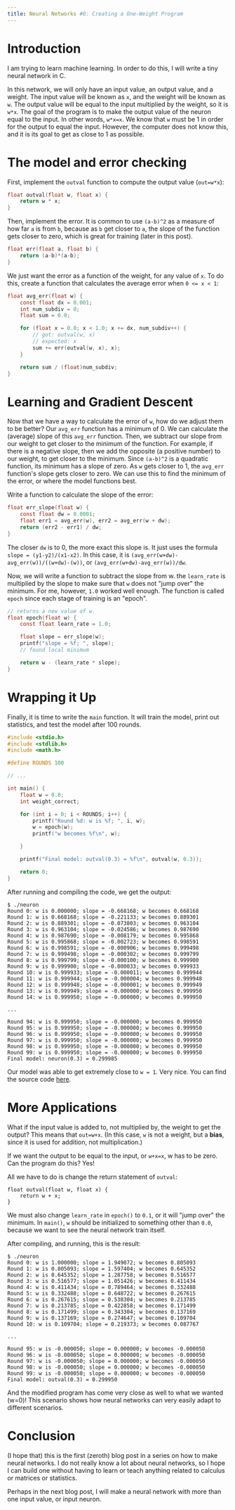 ```yaml
---
title: Neural Networks #0: Creating a One-Weight Program
---
```


# Introduction
I am trying to learn machine learning.
In order to do this, I will write a tiny neural network in C.

In this network, we will only have an input value, an output value, and a weight.
The input value will be known as `x`, and the weight will be known as `w`.
The output value will be equal to the input multiplied by the weight, so it is `w*x`.
The goal of the program is to make the output value of the neuron equal to the input.
In other words, `w*x=x`.
We know that `w` must be 1 in order for the output to equal the input.
However, the computer does not know this, and it is its goal to get as close to 1 as possible.

# The model and error checking
First, implement the `outval` function to compute the output value (`out=w*x`):
```c
float outval(float w, float x) {
	return w * x;
}
```

Then, implement the error.
It is common to use `(a-b)^2` as a measure of how far `a` is from `b`,
because as `b` get closer to `a`, the slope of the function gets closer to zero,
which is great for training (later in this post).
```c
float err(float a, float b) {
	return (a-b)*(a-b);
}
```

We just want the error as a function of the weight, for any value of `x`.
To do this, create a function that calculates the average error when `0 <= x < 1`:
```c
float avg_err(float w) {
	const float dx = 0.001;
	int num_subdiv = 0;
	float sum = 0.0;

	for (float x = 0.0; x < 1.0; x += dx, num_subdiv++) {
		// got: outval(w, x)
		// expected: x
		sum += err(outval(w, x), x);
	}

	return sum / (float)num_subdiv;
}
```

# Learning and Gradient Descent
Now that we have a way to calculate the error of `w`,
how do we adjust them to be better?
Our `avg_err` function has a minimum of 0.
We can calculate the (average) slope of this `avg_err` function.
Then, we subtract our slope from our weight to get closer to the minimum of the function.
For example, if there is a negative slope, then we add the opposite (a positive number)
to our weight, to get closer to the minimum.
Since `(a-b)^2` is a quadratic function, its minimum has a slope of zero.
As `w` gets closer to 1, the `avg_err` function's slope gets closer to zero.
We can use this to find the minimum of the error, or where the model functions best.

Write a function to calculate the slope of the error:
```c
float err_slope(float w) {
	const float dw = 0.0001;
	float err1 = avg_err(w), err2 = avg_err(w + dw);
	return (err2 - err1) / dw;
}
```
The closer `dw` is to 0, the more exact this slope is.
It just uses the formula `slope = (y1-y2)/(x1-x2)`.
In this case, it is `(avg_err(w+dw)-avg_err(w))/((w+dw)-(w))`,
or `(avg_err(w+dw)-avg_err(w))/dw`.

Now, we will write a function to subtract the slope from w.
the `learn_rate` is multiplied by the slope to make sure that `w`
does not "jump over" the minimum.
For me, however, `1.0` worked well enough.
The function is called `epoch` since each stage of training is an "epoch".
```c
// returns a new value of w.
float epoch(float w) {
	const float learn_rate = 1.0;

	float slope = err_slope(w);
	printf("slope = %f; ", slope);
	// found local minimum

	return w - (learn_rate * slope);
}
```

# Wrapping it Up
Finally, it is time to write the `main` function.
It will train the model, print out statistics, and test the model after 100 rounds.
```c
#include <stdio.h>
#include <stdlib.h>
#include <math.h>

#define ROUNDS 100

// ...

int main() {
	float w = 0.0;
	int weight_correct;

	for (int i = 0; i < ROUNDS; i++) {
		printf("Round %d: w is %f; ", i, w);
		w = epoch(w);
		printf("w becomes %f\n", w);

	}

	printf("Final model: outval(0.3) = %f\n", outval(w, 0.3));

	return 0;
}
```

After running and compiling the code, we get the output:
```
$ ./neuron
Round 0: w is 0.000000; slope = -0.668168; w becomes 0.668168
Round 1: w is 0.668168; slope = -0.221133; w becomes 0.889301
Round 2: w is 0.889301; slope = -0.073803; w becomes 0.963104
Round 3: w is 0.963104; slope = -0.024586; w becomes 0.987690
Round 4: w is 0.987690; slope = -0.008179; w becomes 0.995868
Round 5: w is 0.995868; slope = -0.002723; w becomes 0.998591
Round 6: w is 0.998591; slope = -0.000906; w becomes 0.999498
Round 7: w is 0.999498; slope = -0.000302; w becomes 0.999799
Round 8: w is 0.999799; slope = -0.000100; w becomes 0.999900
Round 9: w is 0.999900; slope = -0.000033; w becomes 0.999933
Round 10: w is 0.999933; slope = -0.000011; w becomes 0.999944
Round 11: w is 0.999944; slope = -0.000004; w becomes 0.999948
Round 12: w is 0.999948; slope = -0.000001; w becomes 0.999949
Round 13: w is 0.999949; slope = -0.000000; w becomes 0.999950
Round 14: w is 0.999950; slope = -0.000000; w becomes 0.999950

...

Round 94: w is 0.999950; slope = -0.000000; w becomes 0.999950
Round 95: w is 0.999950; slope = -0.000000; w becomes 0.999950
Round 96: w is 0.999950; slope = -0.000000; w becomes 0.999950
Round 97: w is 0.999950; slope = -0.000000; w becomes 0.999950
Round 98: w is 0.999950; slope = -0.000000; w becomes 0.999950
Round 99: w is 0.999950; slope = -0.000000; w becomes 0.999950
Final model: neuron(0.3) = 0.299985
```

Our model was able to get extremely close to `w = 1`. Very nice.
You can find the source code [here](https://gist.github.com/ancientstraits/936fecd67681fba309c76be57fe3b945).

# More Applications
What if the input value is added to, not multiplied by, the weight to get the output?
This means that `out=w+x`.
(In this case, `w` is not a weight, but a **bias**, since it is used for addition,
not multiplication.)

If we want the output to be equal to the input, or `w+x=x`, w has to be zero.
Can the program do this? Yes!

All we have to do is change the return statement of `outval`:
```
float outval(float w, float x) {
	return w + x;
}
```
We must also change `learn_rate` in `epoch()` to `0.1`,
or it will "jump over" the minimum.
In `main()`, `w` should be initialized to something other than `0.0`,
because we want to see the neural network train itself.

After compiling, and running, this is the result:
```
$ ./neuron
Round 0: w is 1.000000; slope = 1.949072; w becomes 0.805093
Round 1: w is 0.805093; slope = 1.597404; w becomes 0.645352
Round 2: w is 0.645352; slope = 1.287758; w becomes 0.516577
Round 3: w is 0.516577; slope = 1.051426; w becomes 0.411434
Round 4: w is 0.411434; slope = 0.789464; w becomes 0.332488
Round 5: w is 0.332488; slope = 0.648722; w becomes 0.267615
Round 6: w is 0.267615; slope = 0.538304; w becomes 0.213785
Round 7: w is 0.213785; slope = 0.422858; w becomes 0.171499
Round 8: w is 0.171499; slope = 0.343304; w becomes 0.137169
Round 9: w is 0.137169; slope = 0.274647; w becomes 0.109704
Round 10: w is 0.109704; slope = 0.219373; w becomes 0.087767

...

Round 95: w is -0.000050; slope = 0.000000; w becomes -0.000050
Round 96: w is -0.000050; slope = 0.000000; w becomes -0.000050
Round 97: w is -0.000050; slope = 0.000000; w becomes -0.000050
Round 98: w is -0.000050; slope = 0.000000; w becomes -0.000050
Round 99: w is -0.000050; slope = 0.000000; w becomes -0.000050
Final model: outval(0.3) = 0.299950
```

And the modified program has come very close as well to what we wanted (w=0)!
This scenario shows how neural networks can very easily adapt to different scenarios.

# Conclusion
(I hope that) this is the first (zeroth) blog post in a series on
how to make neural networks.
I do not really know a lot about neural networks,
so I hope I can build one without having to learn or teach
anything related to calculus or matrices or statistics.

Perhaps in the next blog post, I will make a neural network with more than one
input value, or input neuron.

